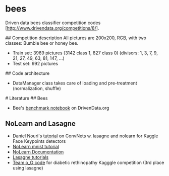 # bees
Driven data bees classifier competition codes [http://www.drivendata.org/competitions/8/]. 

## Competition description
All pictures are 200x200, RGB, with two classes: Bumble bee or honey bee.
* Train set: 3969 pictures (3142 class 1, 827 class 0) (divisors: 1, 3, 7, 9, 21, 27, 49, 63, 81, 147, ...)
* Test set: 992 pictures


## Code architecture
* DataManager class takes care of loading and pre-treatment (normalization, shuffle)

# Literature
## Bees
* Bee's [benchmark notebook](http://nbviewer.ipython.org/github/drivendata/benchmarks/blob/master/bees-benchmark.ipynb) on DrivenData.org
 
## NoLearn and Lasagne 
* Daniel Nouri's [tutorial](http://danielnouri.org/notes/2014/12/17/using-convolutional-neural-nets-to-detect-facial-keypoints-tutorial/) on ConvNets w. lasagne and nolearn for Kaggle Face Keypoints detectors
* [NoLearn mnist tutorial](http://nbviewer.ipython.org/github/dnouri/nolearn/blob/master/docs/notebooks/CNN_tutorial.ipynb)
* [NoLearn Documentation](https://github.com/dnouri/nolearn)
* [Lasagne tutorials](http://lasagne.readthedocs.org/en/latest/user/tutorial.html)
* [Team o_O code](https://github.com/sveitser/kaggle_diabetic) for diabetic rethinopathy Kagggle competition (3rd place using lasagne)
